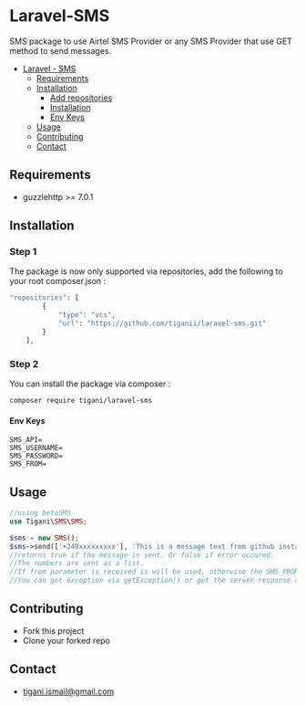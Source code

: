 # Laravel-SMS

SMS package to use Airtel SMS Provider or any SMS Provider that use GET method to send messages.

- [Laravel - SMS](#laravel-sms)
    - [Requirements](#requirements)
    - [Installation](#installation)
        - [Add repositories](#step1)
        - [Installation ](#step2)
        - [Env Keys](#env-keys)
    - [Usage](#usage)
    - [Contributing](#contributing)
    - [Contact](#Contact)

## Requirements
- guzzlehttp >= 7.0.1

## Installation

### Step 1
The package is now only supported via repositories, add the following to your root composer.json :

```php
"repositories": [
        {
            "type": "vcs",
            "url": "https://github.com/tiganii/laravel-sms.git"
        }
    ],
```
### Step 2
You can install the package via composer :

```shell
composer require tigani/laravel-sms
```

#### Env Keys
```dotenv
SMS_API=
SMS_USERNAME=
SMS_PASSWORD=
SMS_FROM=
```
## Usage
```php
//using betaSMS
use Tigani\SMS\SMS;

$sms = new SMS();
$sms->send(['+249xxxxxxxxx'], 'This is a message text from github installed package');
//returns true if the message is sent. Or false if error occured.
//The numbers are sent as a list.
//If from parameter is received is will be used, otherwise the SMS_FROM from .env will be used
//You can get exception via getException() or get the server response via getResponse()
```

## Contributing
- Fork this project
- Clone your forked repo

## Contact
- tigani.ismail@gmail.com


